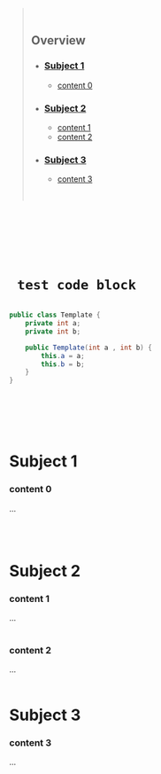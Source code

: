 > <br>
>
> ## **Overview**
>
> - [<h3>**Subject 1**</h3>](#subject-1)
>   - [content 0](#content-0)
> - [<h3>**Subject 2**</h3>](#subject-2)
>   - [content 1](#content-1)
>   - [content 2](#content-2)
> - [<h3>**Subject 3**</h3>](#subject-3)
>
>   - [content 3](#content-3)
>
>     <br>

<br />
<br />
<br />
<br />
<br />

# ` test code block`

```java

public class Template {
	private int a;
	private int b;

	public Template(int a , int b) {
		this.a = a;
		this.b = b;
	}
}

```

<br />
<br />
<br />
<br />

# Subject 1

### content 0

...

<br>
<br>

# Subject 2

### content 1

...
<br>
<br>

### content 2

...
<br>
<br>

# **Subject 3**

### content 3

...
<br>
